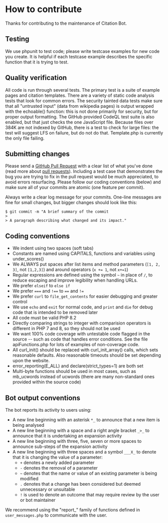 # How to contribute

Thanks for contributing to the maintenance of Citation Bot.

## Testing

We use phpunit to test code; please write testcase examples for new code you create.
It is helpful if each testcase example describes the specific function that it is trying
to test.

## Quality verification
All code is run through several tests.  The primary test is a suite of example pages and citation templates.  There are a variety of static code analysis tests that look for common errors.
The security tainted data tests make sure that all "untrusted input" (data from wikipedia pages) is output wrapped with the echoable() function: this is not done primarily for security, but for proper output formatting.
The GitHub provided CodeQL test suite is also enabled, but that just checks the one JavaScript file.
Because files over 384K are not indexed by GitHub, there is a test to check for large files: the test will suggest LFS on failure, but do not do that. Template.php is currently the only file failing.

## Submitting changes

Please send a [GitHub Pull Request](https://github.com/ms609/citation-bot/pull/new/master) with a clear list of what you've done (read more about [pull requests](https://help.github.com/articles/about-pull-requests/)).
Including a test case that demonstrates the bug you are trying to fix in the pull request would be much appreciated, to avoid errors resurfacing.
Please follow our coding conventions (below) and make sure all of your commits are atomic (one feature per commit).

Always write a clear log message for your commits. One-line messages are fine for small changes, but bigger changes should look like this:

    $ git commit -m "A brief summary of the commit
    > 
    > A paragraph describing what changed and its impact."

## Coding conventions

  * We indent using two spaces (soft tabs)
  * Constants are named using CAPITALS, functions and variables using under_scores()
  * We ALWAYS put spaces after list items and method parameters (`[1, 2, 3]`, not `[1,2,3]`) and around operators (`x += 1`, not `x+=1`)
  * Regular expressions are defined using the symbol `~` in place of `/`, to reduce escaping and improve legibility when handling URLs.
  * We prefer `elseif` to `else if`
  * We prefer `===` and `!==` to `==` and `!=`
  * We prefer `curl` to `file_get_contents` for easier debugging and greater control
  * We use `echo` and `exit` for normal code, and `print` and `die` for debug code that is intended to be removed later
  * All code must be valid PHP 8.2
  * Directly comparing strings to integer with comparision operators is different in PHP 7 and 8, so they should not be used
  * We want 100% code coverage with untestable code flagged in the source -- such as code that handles error conditions.  See the file apiFunctions.php for lots of examples of non-coverage code.
  * All curl_init() should be replaced with curl_init_array() calls, which sets reasonable defaults.  Also reasonable timeouts should be set depending upon the website.
  * error_reporting(E_ALL) and declare(strict_types=1) are both set
  * Multi-byte functions should be used in most cases, such as mb_ucwords instead of ucwords (there are many non-standard ones provided within the source code)

## Bot output conventions
The bot reports its activity to users using:
  * A new line beginning with an asterisk `*_` to announce that a new item is being analysed
  * A new line beginning with a space and a right angle bracket `_>_` to announce that it is undertaking an expansion activity
  * A new line beginning with three, five, seven or more spaces to announce sub-steps of the expansion activity
  * A new line beginning with three spaces and a symbol `___X_` to denote that it is changing the value of a parameter:
    * `+` denotes a newly added parameter
    * `-` denotes the removal of a parameter
    * `~` denotes that the name or value of an existing parameter is being modified
    * `.` denotes that a change has been considered but deemed unnecessary or unsuitable
    * `!` is used to denote an outcome that may require review by the user or bot maintainer
      
  We recommend using the "report_" family of functions defined in `user_messages.php` to communicate with the user.
